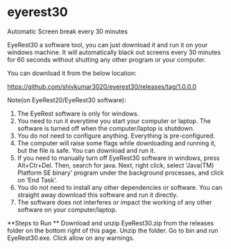 # eyerest30
Automatic Screen break every 30 minutes

EyeRest30 a software tool, you can just download it and run it on your windows machine. It will automatically black out screens every 30 minutes for 60 seconds without shutting any other program or your computer.

You can download it from the below location:


https://github.com/shivkumar3020/eyerest30/releases/tag/1.0.0.0

Note(on EyeRest20/EyeRest30 software):

1. The EyeRest software is only for windows.
2. You need to run it everytime you start your computer or laptop. The software is turned off when the computer/laptop is shutdown.
3. You do not need to configure anything. Everything is pre-configured.
4. The computer will raise some flags while downloading and running it, but the file is safe. You can download and run it.
5. If you need to manually turn off EyeRest30 software in windows, press Alt+Ctr+Del. Then, search for java. Next, right click, select ‘Java(TM) Platform SE binary’ program under the background processes, and click on ‘End Task’.
6. You do not need to install any other dependencies or software. You can straight away download this software and run it directly.
7. The software does not interferes or impact the working of any other software on your computer/laptop.



**Steps to Run **
Download and unzip EyeRest30.zip from the releases folder on the bottom right of this page. Unzip the folder. Go to bin and run EyeRest30.exe. Click allow on any warnings.


